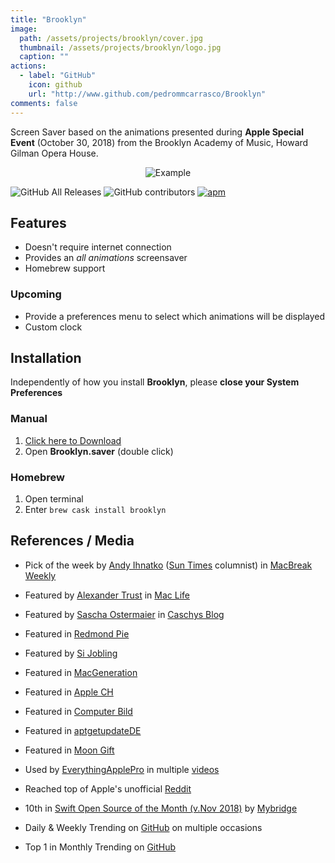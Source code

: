```yaml
---
title: "Brooklyn"
image: 
  path: /assets/projects/brooklyn/cover.jpg
  thumbnail: /assets/projects/brooklyn/logo.jpg
  caption: ""
actions:
  - label: "GitHub"
    icon: github
    url: "http://www.github.com/pedrommcarrasco/Brooklyn"
comments: false
---
```


Screen Saver based on the animations presented during **Apple Special Event** (October 30, 2018) from the Brooklyn Academy of Music, Howard Gilman Opera House.

<p align="center">
<img src="https://github.com/pedrommcarrasco/Brooklyn/blob/master/Design/showcase.gif?raw=true" alt="Example"/>
</p>

![GitHub All Releases](https://img.shields.io/github/downloads/pedrommcarrasco/brooklyn/total.svg) ![GitHub contributors](https://img.shields.io/github/contributors/pedrommcarrasco/brooklyn.svg) [![apm](https://img.shields.io/apm/l/vim-mode.svg)](https://github.com/pedrommcarrasco/Brooklyn/blob/master/LICENSE)

## Features

* Doesn't require internet connection
* Provides an *all animations* screensaver
* Homebrew support

### Upcoming

* Provide a preferences menu to select which animations will be displayed
* Custom clock

## Installation

Independently of how you install **Brooklyn**, please **close your System Preferences**

### Manual

1. [Click here to Download](https://github.com/pedrommcarrasco/Brooklyn/releases/download/1.0.0/Brooklyn.saver.zip)
2. Open **Brooklyn.saver** (double click)

### Homebrew

1. Open terminal
2. Enter `brew cask install brooklyn`

## References / Media

* Pick of the week by [Andy Ihnatko](https://twitter.com/Ihnatko) ([Sun Times](https://twitter.com/Ihnatko) columnist) in [MacBreak Weekly](https://youtu.be/b-sC5A1wgbA?t=6051)

* Featured by [Alexander Trust](https://twitter.com/keineschmerzen) in [Mac Life](https://www.maclife.de/ratgeber/apple-liebhaber-bildschirmschoner-brooklyn-mac-gratis-installieren-100112737.html)

* Featured by [Sascha Ostermaier](https://twitter.com/Saschlander) in [Caschys Blog](https://stadt-bremerhaven.de/macos-brooklyn-screensaver-bringt-die-animierten-apple-logos-vom-oktober-event-auf-den-bildschirm/)

* Featured in [Redmond Pie](https://www.redmondpie.com/download-this-apple-logo-macos-screensaver-includes-all-those-pretty-animations-from-oct-2018-event/)

* Featured by [Si Jobling](https://sijobling.com/aside/brooklyn/)

* Featured in [MacGeneration](https://www.macg.co/logiciels/2019/02/les-logos-dapple-stylises-comme-economiseur-decran-pour-le-mac-105295)

* Featured in [Apple CH](https://applech2.com/archives/20190218-screensaver-inspired-by-apple-brooklyn-event.html)

* Featured in [Computer Bild](https://www.computerbild.de/download/Brooklyn-Bildschirmschoner-Mac-23051571.html)

* Featured in [aptgetupdateDE](https://www.aptgetupdate.de/2019/02/27/brooklyn-%C2%B7-macos-screensaver-mit-animiertem-apple-logo/)

* Featured in [Moon Gift](https://www.moongift.jp/2019/02/brooklyn-apple%E3%83%AD%E3%82%B4%E3%82%92%E3%82%AB%E3%82%B9%E3%82%BF%E3%83%9E%E3%82%A4%E3%82%BA%E3%81%97%E3%81%9F%E3%82%B9%E3%82%AF%E3%83%AA%E3%83%BC%E3%83%B3%E3%82%BB%E3%83%BC%E3%83%90%E3%83%BC/)

* Used by [EverythingApplePro](https://www.youtube.com/user/EverythingApplePro) in multiple [videos](https://youtu.be/ylOcMYGXFnE?t=39)

* Reached top of Apple's unofficial [Reddit](https://www.reddit.com/r/apple/comments/arhiv7/screensaver_with_animated_logos_from_apples_event/)

* 10th in [Swift Open Source of the Month (v.Nov 2018)](https://medium.mybridge.co/swift-open-source-of-the-month-v-nov-2018-e7913675223a) by [Mybridge](https://twitter.com/Mybridge)

* Daily & Weekly Trending on [GitHub](https://github.com/trending/swift?since=daily) on multiple occasions

* Top 1 in Monthly Trending on [GitHub](https://github.com/trending/swift?since=monthly)

  
